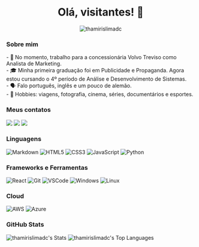 <h1 align="center">Olá, visitantes! 👋</h1>
<p align="center"> <img src="https://komarev.com/ghpvc/?username=thamirislimadc&label=Profile%20views&color=0e75b6&style=flat" alt="thamirislimadc" /> </p>

<h3>Sobre mim</h3>
- 🔭 No momento, trabalho para a concessionária Volvo Treviso como Analista de Marketing. <br>
- 🎓 Minha primeira graduação foi em Publicidade e Propaganda. Agora estou cursando o 4º período de Análise e Desenvolvimento de Sistemas. <br>
- 🗣️ Falo português, inglês e um pouco de alemão. <br>
- 🎡 Hobbies: viagens, fotografia, cinema, séries, documentários e esportes. 

<h3>Meus contatos</h3>
<p>
<a href="https://www.linkedin.com/in/thamirislima" taget="_blank"><img src="https://img.shields.io/badge/LinkedIn-0077B5?style=for-the-badge&logo=linkedin" taget="_blank"></a>
<a href="https://instagram.com/thamirislimadc" target="_blank"><img src="https://img.shields.io/badge/-Instagram-%23E4405F?style=for-the-badge&logo=instagram&logoColor=white" target="_blank"></a>
<a href = "mailto:thamirislimadc@gmail.com"><img src="https://img.shields.io/badge/Gmail-333333?style=for-the-badge&logo=gmail&logoColor=red" target="_blank"></a>
</p>

<h3>Linguagens</h3>
<p align="left"><img alt="Markdown" src="https://img.shields.io/badge/Markdown-000000?style=for-the-badge&logo=markdown&logoColor=white"> <img alt="HTML5" src="https://img.shields.io/badge/HTML5-E34F26?style=for-the-badge&logo=html5&logoColor=white"> <img alt="CSS3" src="https://img.shields.io/badge/CSS3-1572B6?style=for-the-badge&logo=css3&logoColor=white"> <img alt="JavaScript" src="https://img.shields.io/badge/JavaScript-F7DF1E?style=for-the-badge&logo=javascript&logoColor=black"> <img alt="Python" src="https://img.shields.io/badge/python-3670A0?style=for-the-badge&logo=python&logoColor=ffdd54">

<h3>Frameworks e Ferramentas</h3>
<p align="left"> <img alt="React" src="https://img.shields.io/badge/React-20232A?style=for-the-badge&logo=react&logoColor=61DAFB"> <img alt="Git" src="https://img.shields.io/badge/GIT-E44C30?style=for-the-badge&logo=git&logoColor=white">
<img alt="VSCode" src="https://img.shields.io/badge/Vscode-007ACC?style=for-the-badge&logo=visual-studio-code&logoColor=white"> <img alt="Windows"src="https://img.shields.io/badge/Windows-017AD7?style=for-the-badge&logo=windows&logoColor=white"> <img alt="Linux" src="https://img.shields.io/badge/Linux-E34F26?style=for-the-badge&logo=linux&logoColor=black"> </p>

<h3>Cloud</h3>
<p align="left"> <img alt="AWS" src="https://img.shields.io/badge/Amazon_AWS-232F3E?style=for-the-badge&logo=amazon-aws&logoColor=white"> <img alt="Azure" src="https://img.shields.io/badge/Microsoft_Azure-0089D6?style=for-the-badge&logo=microsoft-azure&logoColor=white"> 

<h3>GitHub Stats</h3>

![thamirislimadc's Stats](https://github-readme-stats.vercel.app/api?username=thamirislimadc&theme=dracula&show_icons=true&hide_border=false&count_private=true)
![thamirislimadc's Top Languages](https://github-readme-stats.vercel.app/api/top-langs/?username=thamirislimadc&theme=dracula&show_icons=true&hide_border=false&layout=compact)
